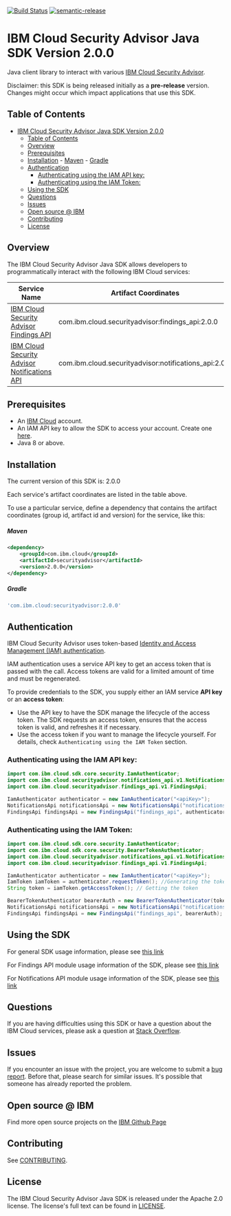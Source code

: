[![Build Status](https://api.travis-ci.org/ibm-cloud-security/security-advisor-sdk-java.svg?branch=master)](https://travis-ci.org/github/ibm-cloud-security/security-advisor-sdk-java)
[![semantic-release](https://img.shields.io/badge/%20%20%F0%9F%93%A6%F0%9F%9A%80-semantic--release-e10079.svg)](https://github.com/semantic-release/semantic-release)

# IBM Cloud Security Advisor Java SDK Version 2.0.0
Java client library to interact with various [IBM Cloud Security Advisor](https://cloud.ibm.com/apidocs?category=security).

Disclaimer: this SDK is being released initially as a **pre-release** version.
Changes might occur which impact applications that use this SDK.

## Table of Contents

<!--
  The TOC below is generated using the `markdown-toc` node package.

      https://github.com/jonschlinkert/markdown-toc

  You should regenerate the TOC after making changes to this file.

      npx markdown-toc --maxdepth 4 -i README.md
  -->

<!-- toc -->

- [IBM Cloud Security Advisor Java SDK Version 2.0.0](#ibm-cloud-security-advisor-java-sdk-version-116)
  - [Table of Contents](#table-of-contents)
  - [Overview](#overview)
  - [Prerequisites](#prerequisites)
  - [Installation](#installation)
        - [Maven](#maven)
        - [Gradle](#gradle)
  - [Authentication](#authentication)
    - [Authenticating using the IAM API key:](#authenticating-using-the-iam-api-key)
    - [Authenticating using the IAM Token:](#authenticating-using-the-iam-token)
  - [Using the SDK](#using-the-sdk)
  - [Questions](#questions)
  - [Issues](#issues)
  - [Open source @ IBM](#open-source--ibm)
  - [Contributing](#contributing)
  - [License](#license)

<!-- tocstop -->

## Overview

The IBM Cloud Security Advisor Java SDK allows developers to programmatically interact with the following IBM Cloud services:

Service Name | Artifact Coordinates
--- | --- 
[IBM Cloud Security Advisor Findings API](https://cloud.ibm.com/apidocs/findings) | com.ibm.cloud.securityadvisor:findings_api:2.0.0
[IBM Cloud Security Advisor Notifications API](https://cloud.ibm.com/apidocs/notifications) | com.ibm.cloud.securityadvisor:notifications_api:2.0.0

## Prerequisites

[ibm-cloud-onboarding]: https://cloud.ibm.com/registration

* An [IBM Cloud][ibm-cloud-onboarding] account.
* An IAM API key to allow the SDK to access your account. Create one [here](https://cloud.ibm.com/iam/apikeys).
* Java 8 or above.

## Installation
The current version of this SDK is: 2.0.0

Each service's artifact coordinates are listed in the table above.

To use a particular service, define a dependency that contains the
artifact coordinates (group id, artifact id and version) for the service, like this:

##### Maven

```xml
<dependency>
    <groupId>com.ibm.cloud</groupId>
    <artifactId>securityadvisor</artifactId>
    <version>2.0.0</version>
</dependency>
```

##### Gradle
```gradle
'com.ibm.cloud:securityadvisor:2.0.0'
```

## Authentication
IBM Cloud Security Advisor uses token-based [Identity and Access Management (IAM) authentication](https://cloud.ibm.com/docs/iam?topic=iam-getstarted).

IAM authentication uses a service API key to get an access token that is passed with the call. Access tokens are valid for a limited amount of time and must be regenerated.

To provide credentials to the SDK, you supply either an IAM service **API key** or an **access token**:

- Use the API key to have the SDK manage the lifecycle of the access token. The SDK requests an access token, ensures that the access token is valid, and refreshes it if necessary.
- Use the access token if you want to manage the lifecycle yourself. For details, check `Authenticating using the IAM Token` section.

### Authenticating using the IAM API key:

```java
import com.ibm.cloud.sdk.core.security.IamAuthenticator;
import com.ibm.cloud.securityadvisor.notifications_api.v1.NotificationsApi;
import com.ibm.cloud.securityadvisor.findings_api.v1.FindingsApi;

IamAuthenticator authenticator = new IamAuthenticator("<apiKey>");
NotificationsApi notificationsApi = new NotificationsApi("notifications_api", authenticator); //Initialize notifications service
FindingsApi findingsApi = new FindingsApi("findings_api", authenticator); //Initialize findings service
```

### Authenticating using the IAM Token:

```java
import com.ibm.cloud.sdk.core.security.IamAuthenticator;
import com.ibm.cloud.sdk.core.security.BearerTokenAuthenticator;
import com.ibm.cloud.securityadvisor.notifications_api.v1.NotificationsApi;
import com.ibm.cloud.securityadvisor.findings_api.v1.FindingsApi;

IamAuthenticator authenticator = new IamAuthenticator("<apiKey>");
IamToken iamToken = authenticator.requestToken(); //Generating the token
String token = iamToken.getAccessToken(); // Getting the token

BearerTokenAuthenticator bearerAuth = new BearerTokenAuthenticator(token); // initialize BearerTokenAuthenticator
NotificationsApi notificationsApi = new NotificationsApi("notifications_api", bearerAuth);//Initialize notifications service
FindingsApi findingsApi = new FindingsApi("findings_api", bearerAuth); //Initialize findings service
```


## Using the SDK
For general SDK usage information, please see [this link](https://github.com/IBM/ibm-cloud-sdk-common/blob/master/README.md)

For Findings API module usage information of the SDK, please see [this link](https://github.com/ibm-cloud-security/security-advisor-sdk-java/tree/master/modules/findings_api)

For Notifications API module usage information of the SDK, please see [this link](https://github.com/ibm-cloud-security/security-advisor-sdk-java/tree/master/modules/notifications_api)


## Questions

If you are having difficulties using this SDK or have a question about the IBM Cloud services,
please ask a question at
[Stack Overflow](http://stackoverflow.com/questions/ask?tags=ibm-cloud).

## Issues
If you encounter an issue with the project, you are welcome to submit a
[bug report](https://github.com/ibm-cloud-security/security-advisor-sdk-java/issues).
Before that, please search for similar issues. It's possible that someone has already reported the problem.

## Open source @ IBM
Find more open source projects on the [IBM Github Page](http://ibm.github.io/)

## Contributing
See [CONTRIBUTING](CONTRIBUTING.md).

## License

The IBM Cloud Security Advisor Java SDK is released under the Apache 2.0 license.
The license's full text can be found in [LICENSE](LICENSE).
